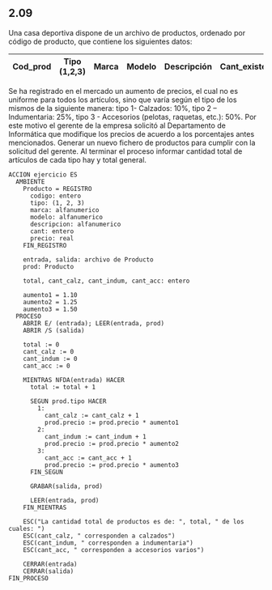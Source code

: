 ## 2.09
Una casa deportiva dispone de un archivo de productos, ordenado por código de producto, que contiene los
siguientes datos:

| Cod_prod | Tipo (1,2,3) | Marca | Modelo | Descripción | Cant_existente | Precio_Unitario |
|----------|--------------|-------|--------|-------------|----------------|-----------------|

Se ha registrado en el mercado un aumento de precios, el cual no es uniforme para todos los artículos, sino que varía
según el tipo de los mismos de la siguiente manera: tipo 1- Calzados: 10%, tipo 2 – Indumentaria: 25%, tipo 3 -
Accesorios (pelotas, raquetas, etc.): 50%. Por este motivo el gerente de la empresa solicitó al Departamento de
Informática que modifique los precios de acuerdo a los porcentajes antes mencionados.
Generar un nuevo fichero de productos para cumplir con la solicitud del gerente.
Al terminar el proceso informar cantidad total de artículos de cada tipo hay y total general.

```
ACCION ejercicio ES
  AMBIENTE
    Producto = REGISTRO
      codigo: entero
      tipo: (1, 2, 3)
      marca: alfanumerico
      modelo: alfanumerico
      descripcion: alfanumerico
      cant: entero
      precio: real
    FIN_REGISTRO

    entrada, salida: archivo de Producto
    prod: Producto

    total, cant_calz, cant_indum, cant_acc: entero

    aumento1 = 1.10
    aumento2 = 1.25
    aumento3 = 1.50
  PROCESO
    ABRIR E/ (entrada); LEER(entrada, prod)
    ABRIR /S (salida)

    total := 0
    cant_calz := 0
    cant_indum := 0
    cant_acc := 0

    MIENTRAS NFDA(entrada) HACER
      total := total + 1

      SEGUN prod.tipo HACER
        1:
          cant_calz := cant_calz + 1
          prod.precio := prod.precio * aumento1
        2:
          cant_indum := cant_indum + 1
          prod.precio := prod.precio * aumento2
        3:
          cant_acc := cant_acc + 1
          prod.precio := prod.precio * aumento3
      FIN_SEGUN

      GRABAR(salida, prod)

      LEER(entrada, prod)
    FIN_MIENTRAS

    ESC("La cantidad total de productos es de: ", total, " de los cuales: ")
    ESC(cant_calz, " corresponden a calzados")
    ESC(cant_indum, " corresponden a indumentaria")
    ESC(cant_acc, " corresponden a accesorios varios")

    CERRAR(entrada)
    CERRAR(salida)
FIN_PROCESO
```
